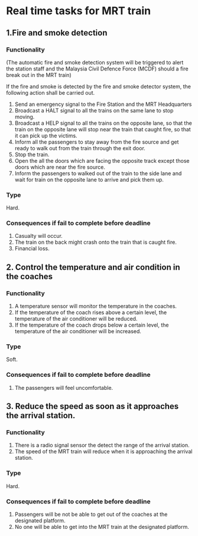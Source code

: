 # Real time tasks for MRT train
## 1.Fire and smoke detection 
### Functionality
(The automatic fire and smoke detection system will be triggered to alert the station staff and the Malaysia Civil Defence Force (MCDF) should a fire break out in the MRT train)

If the fire and smoke is detected by the fire and smoke detector system, the following action shall be carried out.
1. Send an emergency signal to the Fire Station and the MRT Headquarters
2. Broadcast a HALT signal to all the trains on the same lane to stop moving. 
3. Broadcast a HELP signal to all the trains on the opposite lane, so that the train on the opposite lane will stop near the train that caught fire, so that it can pick up the victims. 
4. Inform all the passengers to stay away from the fire source and get ready to walk out from the train through the exit door. 
5. Stop the train. 
6. Open the all the doors which are facing the opposite track except those doors which are near the fire source. 
7. Inform the passengers to walked out of the train to the side lane and wait for train on the opposite lane to arrive and pick them up.
### Type
Hard. 
### Consequences if fail to complete before deadline
1. Casualty will occur. 
2. The train on the back might crash onto the train that is caught fire. 
3. Financial loss.
## 2. Control the temperature and air condition in the coaches
### Functionality
1. A temperature sensor will monitor the temperature in the coaches.
2. If the temperature of the coach rises above a certain level, the temperature of the air conditioner will be reduced.
3. If the temperature of the coach drops below a certain level, the temperature of the air conditioner will be increased.
### Type
Soft.
### Consequences if fail to complete before deadline
1. The passengers will feel uncomfortable.

## 3. Reduce the speed as soon as it approaches the arrival station. 
### Functionality
1. There is a radio signal sensor the detect the range of the arrival station.
2. The speed of the MRT train will reduce when it is approaching the arrival station.
### Type
Hard.
### Consequences if fail to complete before deadline
1. Passengers will be not be able to get out of the coaches at the designated platform.
2. No one will be able to get into the MRT train at the designated platform.
